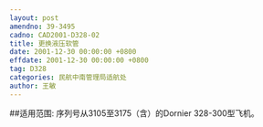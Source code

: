 ```yaml
---
layout: post
amendno: 39-3495
cadno: CAD2001-D328-02
title: 更换液压软管
date: 2001-12-30 00:00:00 +0800
effdate: 2001-12-30 00:00:00 +0800
tag: D328
categories: 民航中南管理局适航处
author: 王敏
---
```


##适用范围:
序列号从3105至3175（含）的Dornier 328-300型飞机。

